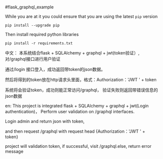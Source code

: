#flask_graphql_example

While you are at it you could ensure that you are using the latest `pip` version

    pip install --upgrade pip

Then install required python libraries

    pip install -r requirements.txt


中文：
本系统结合flask + SQLAlchemy + graphql + jwt(token验证）,对/graphql接口进行用户验证

通过/login 接口登入，成功返回带token的json数据。

然后将得到的token放在http请求头里面，格式：Authorization：'JWT ' + token

系统将会验证token，成功则能正常访问/graphql， 验证失败则返回带错误信息的json数据

en:
This project is integrated flask + SQLAlchemy + graphql + jwt(Login authentication)， Perform user validation on /graphql interfaces.

Login admin and return json with token,

and then request /graphql with request head {Authorization：'JWT ' + token}

project will validation token,  if successful, visit /graphql.else, return error message


